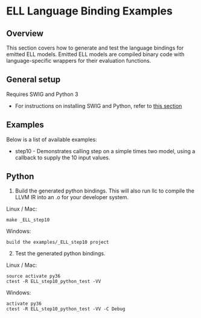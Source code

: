 # ELL Language Binding Examples

## Overview

This section covers how to generate and test the language bindings for emitted ELL models. Emitted ELL models are compiled binary code with language-specific wrappers for their evaluation functions.

## General setup

Requires SWIG and Python 3
* For instructions on installing SWIG and Python, refer to [this section](../../../interfaces/README.md)

## Examples

Below is a list of available examples:

* step10 - Demonstrates calling step on a simple times two model, using a callback to supply the 10 input values.


## Python

1. Build the generated python bindings. This will also run llc to compile the LLVM IR into an .o for your developer system.

Linux / Mac:
```
make _ELL_step10
```
Windows:
```
build the examples/_ELL_step10 project
```

2. Test the generated python bindings.

Linux / Mac:
```
source activate py36
ctest -R ELL_step10_python_test -VV
```
Windows:
```
activate py36
ctest -R ELL_step10_python_test -VV -C Debug
```
